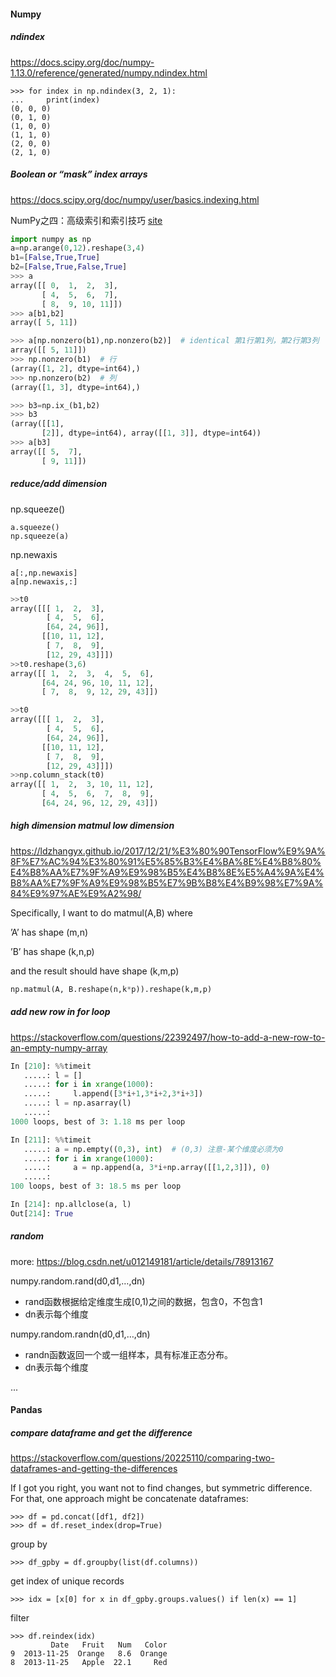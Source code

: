 #### Numpy

##### ndindex

<https://docs.scipy.org/doc/numpy-1.13.0/reference/generated/numpy.ndindex.html>

```
>>> for index in np.ndindex(3, 2, 1):
...     print(index)
(0, 0, 0)
(0, 1, 0)
(1, 0, 0)
(1, 1, 0)
(2, 0, 0)
(2, 1, 0)
```



##### Boolean or “mask” index arrays

https://docs.scipy.org/doc/numpy/user/basics.indexing.html

NumPy之四：高级索引和索引技巧 [site](https://blog.csdn.net/wangwenzhi276/article/details/53436694#2-%E4%BD%BF%E7%94%A8%E5%B8%83%E5%B0%94%E5%80%BC%E6%95%B0%E7%BB%84%E8%BF%9B%E8%A1%8C%E7%B4%A2%E5%BC%95) 

```python
import numpy as np
a=np.arange(0,12).reshape(3,4)
b1=[False,True,True]
b2=[False,True,False,True]
>>> a
array([[ 0,  1,  2,  3],
       [ 4,  5,  6,  7],
       [ 8,  9, 10, 11]])
>>> a[b1,b2]
array([ 5, 11])

>>> a[np.nonzero(b1),np.nonzero(b2)]  # identical 第1行第1列，第2行第3列
array([[ 5, 11]])
>>> np.nonzero(b1)  # 行
(array([1, 2], dtype=int64),)
>>> np.nonzero(b2)  # 列
(array([1, 3], dtype=int64),)

>>> b3=np.ix_(b1,b2)
>>> b3
(array([[1],
       [2]], dtype=int64), array([[1, 3]], dtype=int64))
>>> a[b3]
array([[ 5,  7],
       [ 9, 11]])
```



##### reduce/add dimension

np.squeeze()

```
a.squeeze()
np.squeeze(a)
```



np.newaxis

```
a[:,np.newaxis]
a[np.newaxis,:]
```



```python
>>t0
array([[[ 1,  2,  3],
        [ 4,  5,  6],
        [64, 24, 96]],
       [[10, 11, 12],
        [ 7,  8,  9],
        [12, 29, 43]]])
>>t0.reshape(3,6)
array([[ 1,  2,  3,  4,  5,  6],
       [64, 24, 96, 10, 11, 12],
       [ 7,  8,  9, 12, 29, 43]])
```

```python
>>t0
array([[[ 1,  2,  3],
        [ 4,  5,  6],
        [64, 24, 96]],
       [[10, 11, 12],
        [ 7,  8,  9],
        [12, 29, 43]]])
>>np.column_stack(t0)
array([[ 1,  2,  3, 10, 11, 12],
       [ 4,  5,  6,  7,  8,  9],
       [64, 24, 96, 12, 29, 43]])

```

##### high dimension matmul low dimension

https://ldzhangyx.github.io/2017/12/21/%E3%80%90TensorFlow%E9%9A%8F%E7%AC%94%E3%80%91%E5%85%B3%E4%BA%8E%E4%B8%80%E4%B8%AA%E7%9F%A9%E9%98%B5%E4%B8%8E%E5%A4%9A%E4%B8%AA%E7%9F%A9%E9%98%B5%E7%9B%B8%E4%B9%98%E7%9A%84%E9%97%AE%E9%A2%98/

Specifically, I want to do matmul(A,B) where

 ’A’ has shape (m,n)

 ’B’ has shape (k,n,p)

and the result should have shape (k,m,p)

```python
np.matmul(A, B.reshape(n,k*p)).reshape(k,m,p)
```



##### add new row in for loop

https://stackoverflow.com/questions/22392497/how-to-add-a-new-row-to-an-empty-numpy-array

```python
In [210]: %%timeit
   .....: l = []
   .....: for i in xrange(1000):
   .....:     l.append([3*i+1,3*i+2,3*i+3])
   .....: l = np.asarray(l)
   .....: 
1000 loops, best of 3: 1.18 ms per loop

In [211]: %%timeit
   .....: a = np.empty((0,3), int)  # (0,3) 注意-某个维度必须为0
   .....: for i in xrange(1000):
   .....:     a = np.append(a, 3*i+np.array([[1,2,3]]), 0)
   .....: 
100 loops, best of 3: 18.5 ms per loop

In [214]: np.allclose(a, l)
Out[214]: True
```

##### random

more: https://blog.csdn.net/u012149181/article/details/78913167

numpy.random.rand(d0,d1,…,dn)

- rand函数根据给定维度生成[0,1)之间的数据，包含0，不包含1
- dn表示每个维度

numpy.random.randn(d0,d1,…,dn)

- randn函数返回一个或一组样本，具有标准正态分布。
- dn表示每个维度

...



#### Pandas

##### compare dataframe and get the difference

<https://stackoverflow.com/questions/20225110/comparing-two-dataframes-and-getting-the-differences>

If I got you right, you want not to find changes, but symmetric difference. For that, one approach might be concatenate dataframes:

```
>>> df = pd.concat([df1, df2])
>>> df = df.reset_index(drop=True)
```

group by

```
>>> df_gpby = df.groupby(list(df.columns))
```

get index of unique records

```
>>> idx = [x[0] for x in df_gpby.groups.values() if len(x) == 1]
```

filter

```
>>> df.reindex(idx)
         Date   Fruit   Num   Color
9  2013-11-25  Orange   8.6  Orange
8  2013-11-25   Apple  22.1     Red
```

